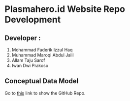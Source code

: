 # Plasmahero.id Website Repo Development

## Developer :

1. Mohammad Faderik Izzul Haq
2. Muhammad Maroqi Abdul Jalil
3. Allam Taju Sarof
4. Iwan Dwi Prakoso

## Conceptual Data Model

Go to <a href="https://github.com/cahindo/plasmahero-cdm.git">this</a> link to show the GitHub Repo.
